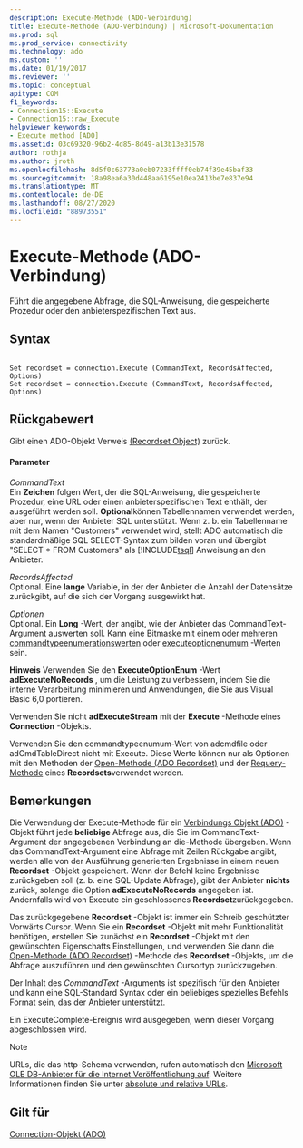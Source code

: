 ```yaml
---
description: Execute-Methode (ADO-Verbindung)
title: Execute-Methode (ADO-Verbindung) | Microsoft-Dokumentation
ms.prod: sql
ms.prod_service: connectivity
ms.technology: ado
ms.custom: ''
ms.date: 01/19/2017
ms.reviewer: ''
ms.topic: conceptual
apitype: COM
f1_keywords:
- Connection15::Execute
- Connection15::raw_Execute
helpviewer_keywords:
- Execute method [ADO]
ms.assetid: 03c69320-96b2-4d85-8d49-a13b13e31578
author: rothja
ms.author: jroth
ms.openlocfilehash: 8d5f0c63773a0eb07233ffff0eb74f39e45baf33
ms.sourcegitcommit: 18a98ea6a30d448aa6195e10ea2413be7e837e94
ms.translationtype: MT
ms.contentlocale: de-DE
ms.lasthandoff: 08/27/2020
ms.locfileid: "88973551"
---
```

# <a name="execute-method-ado-connection"></a>Execute-Methode (ADO-Verbindung)
Führt die angegebene Abfrage, die SQL-Anweisung, die gespeicherte Prozedur oder den anbieterspezifischen Text aus.  
  
## <a name="syntax"></a>Syntax  
  
```  
  
Set recordset = connection.Execute (CommandText, RecordsAffected, Options)  
Set recordset = connection.Execute (CommandText, RecordsAffected, Options)  
```  
  
## <a name="return-value"></a>Rückgabewert  
 Gibt einen ADO-Objekt Verweis [(Recordset Object)](../../../ado/reference/ado-api/recordset-object-ado.md) zurück.  
  
#### <a name="parameters"></a>Parameter  
 *CommandText*  
 Ein **Zeichen** folgen Wert, der die SQL-Anweisung, die gespeicherte Prozedur, eine URL oder einen anbieterspezifischen Text enthält, der ausgeführt werden soll. **Optional**können Tabellennamen verwendet werden, aber nur, wenn der Anbieter SQL unterstützt. Wenn z. b. ein Tabellenname mit dem Namen "Customers" verwendet wird, stellt ADO automatisch die standardmäßige SQL SELECT-Syntax zum bilden voran und übergibt "SELECT * FROM Customers" als [!INCLUDE[tsql](../../../includes/tsql-md.md)] Anweisung an den Anbieter.  
  
 *RecordsAffected*  
 Optional. Eine **lange** Variable, in der der Anbieter die Anzahl der Datensätze zurückgibt, auf die sich der Vorgang ausgewirkt hat.  
  
 *Optionen*  
 Optional. Ein **Long** -Wert, der angibt, wie der Anbieter das CommandText-Argument auswerten soll. Kann eine Bitmaske mit einem oder mehreren [commandtypeenumerationswerten](../../../ado/reference/ado-api/commandtypeenum.md) oder [executeoptionenumum](../../../ado/reference/ado-api/executeoptionenum.md) -Werten sein.  
  
 **Hinweis** Verwenden Sie den **ExecuteOptionEnum** -Wert **adExecuteNoRecords** , um die Leistung zu verbessern, indem Sie die interne Verarbeitung minimieren und Anwendungen, die Sie aus Visual Basic 6,0 portieren.  
  
 Verwenden Sie nicht **adExecuteStream** mit der **Execute** -Methode eines **Connection** -Objekts.  
  
 Verwenden Sie den commandtypeenumum-Wert von adcmdfile oder adCmdTableDirect nicht mit Execute. Diese Werte können nur als Optionen mit den Methoden der [Open-Methode (ADO Recordset)](../../../ado/reference/ado-api/open-method-ado-recordset.md) und der [Requery-Methode](../../../ado/reference/ado-api/requery-method.md) eines **Recordsets**verwendet werden.  
  
## <a name="remarks"></a>Bemerkungen  
 Die Verwendung der Execute-Methode für ein [Verbindungs Objekt (ADO)](../../../ado/reference/ado-api/connection-object-ado.md) -Objekt führt jede **beliebige** Abfrage aus, die Sie im CommandText-Argument der angegebenen Verbindung an die-Methode übergeben. Wenn das CommandText-Argument eine Abfrage mit Zeilen Rückgabe angibt, werden alle von der Ausführung generierten Ergebnisse in einem neuen **Recordset** -Objekt gespeichert. Wenn der Befehl keine Ergebnisse zurückgeben soll (z. b. eine SQL-Update Abfrage), gibt der Anbieter **nichts** zurück, solange die Option **adExecuteNoRecords** angegeben ist. Andernfalls wird von Execute ein geschlossenes **Recordset**zurückgegeben.  
  
 Das zurückgegebene **Recordset** -Objekt ist immer ein Schreib geschützter Vorwärts Cursor. Wenn Sie ein **Recordset** -Objekt mit mehr Funktionalität benötigen, erstellen Sie zunächst ein **Recordset** -Objekt mit den gewünschten Eigenschafts Einstellungen, und verwenden Sie dann die [Open-Methode (ADO Recordset)](../../../ado/reference/ado-api/open-method-ado-recordset.md) -Methode des **Recordset** -Objekts, um die Abfrage auszuführen und den gewünschten Cursortyp zurückzugeben.  
  
 Der Inhalt des *CommandText* -Arguments ist spezifisch für den Anbieter und kann eine SQL-Standard Syntax oder ein beliebiges spezielles Befehls Format sein, das der Anbieter unterstützt.  
  
 Ein ExecuteComplete-Ereignis wird ausgegeben, wenn dieser Vorgang abgeschlossen wird.  
  
> [!NOTE]
>  URLs, die das http-Schema verwenden, rufen automatisch den [Microsoft OLE DB-Anbieter für die Internet Veröffentlichung auf](../../../ado/guide/appendixes/microsoft-ole-db-provider-for-internet-publishing.md). Weitere Informationen finden Sie unter [absolute und relative URLs](../../../ado/guide/data/absolute-and-relative-urls.md).  
  
## <a name="applies-to"></a>Gilt für  
 [Connection-Objekt (ADO)](../../../ado/reference/ado-api/connection-object-ado.md)
